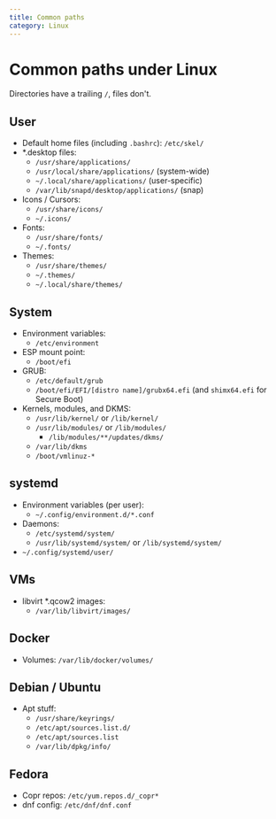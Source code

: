 ```yaml
---
title: Common paths
category: Linux
---
```


# Common paths under Linux
Directories have a trailing `/`, files don't.

## User
- Default home files (including `.bashrc`): `/etc/skel/`
- \*.desktop files:
	-  `/usr/share/applications/`
	-  `/usr/local/share/applications/` (system-wide)
	-  `~/.local/share/applications/` (user-specific)
	-  `/var/lib/snapd/desktop/applications/` (snap)
- Icons / Cursors:
	- `/usr/share/icons/`
	- `~/.icons/`
- Fonts:
	- `/usr/share/fonts/`
	- `~/.fonts/`
- Themes:
	- `/usr/share/themes/`
	- `~/.themes/`
	- `~/.local/share/themes/`

## System
- Environment variables:
	- `/etc/environment`
- ESP mount point:
    - `/boot/efi`
- GRUB:
    - `/etc/default/grub`
    - `/boot/efi/EFI/[distro name]/grubx64.efi` (and `shimx64.efi` for Secure Boot)
- Kernels, modules, and DKMS:
    - `/usr/lib/kernel/` or `/lib/kernel/`
    - `/usr/lib/modules/` or `/lib/modules/`
		- `/lib/modules/**/updates/dkms/`
    - `/var/lib/dkms`
    - `/boot/vmlinuz-*`

## systemd
- Environment variables (per user):
	- `~/.config/environment.d/*.conf`
- Daemons:
    - `/etc/systemd/system/`
    - `/usr/lib/systemd/system/` or `/lib/systemd/system/`
- `~/.config/systemd/user/`

## VMs
- libvirt \*.qcow2 images:
    - `/var/lib/libvirt/images/`
 
## Docker
- Volumes: `/var/lib/docker/volumes/`

## Debian / Ubuntu
- Apt stuff:
	- `/usr/share/keyrings/`
	- `/etc/apt/sources.list.d/`
	- `/etc/apt/sources.list`
	- `/var/lib/dpkg/info/`

## Fedora
- Copr repos: `/etc/yum.repos.d/_copr*`
- dnf config: `/etc/dnf/dnf.conf`
